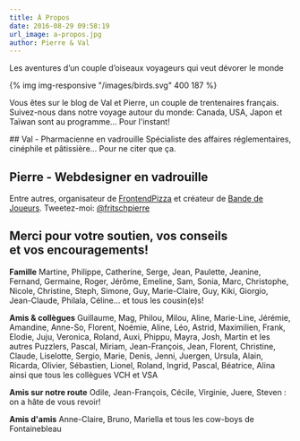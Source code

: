 ```yaml
---
title: À Propos
date: 2016-08-29 09:58:19
url_image: a-propos.jpg
author: Pierre & Val
---
```


Les aventures d’un couple d’oiseaux voyageurs qui veut dévorer le monde

{% img img-responsive "/images/birds.svg" 400 187 %}

Vous êtes sur le blog de Val et Pierre, un couple de trentenaires français.
Suivez-nous dans notre voyage autour du monde: Canada, USA, Japon et Taïwan sont au programme... Pour l'instant!


## Val - Pharmacienne en vadrouille
Spécialiste des affaires réglementaires, cinéphile et pâtissière...
Pour ne citer que ça.

## Pierre - Webdesigner en vadrouille
Entre autres, organisateur de [FrontendPizza](http://frontendpizza.ch) et créateur de [Bande de Joueurs](http://bandedejoueurs.com).
Tweetez-moi: [@fritschpierre](https://twitter.com/pierrefritsch)

## Merci pour votre soutien, vos conseils <br>et vos encouragements!

__Famille__
 Martine, Philippe, Catherine, Serge, Jean, Paulette, Jeanine, Fernand, Germaine, Roger, Jérôme, Emeline, Sam, Sonia, Marc, Christophe, Nicole, Christine, Steph, Simone, Guy, Marie-Claire, Guy, Kiki, Giorgio, Jean-Claude, Philala, Céline... et tous les cousin(e)s!

__Amis & collègues__
Guillaume, Mag, Philou, Milou, Aline, Marie-Line, Jérémie, Amandine, Anne-So, Florent, Noémie, Aline, Léo, Astrid, Maximilien, Frank, Elodie, Juju, Veronica, Roland, Auxi, Phippu, Mayra, Josh, Martin et les autres Puzzlers, Pascal, Miriam, Jean-François, Jean, Florent, Christine, Claude, Liselotte, Sergio, Marie, Denis, Jenni, Juergen, Ursula, Alain, Ricarda, Olivier, Sébastien, Lionel, Roland, Ingrid, Pascal, Béatrice, Alina ainsi que tous les collègues VCH et VSA

__Amis sur notre route__
Odile, Jean-François, Cécile, Virginie, Juere, Steven : on a hâte de vous revoir!

__Amis d'amis__
Anne-Claire, Bruno, Mariella et tous les cow-boys de Fontainebleau
